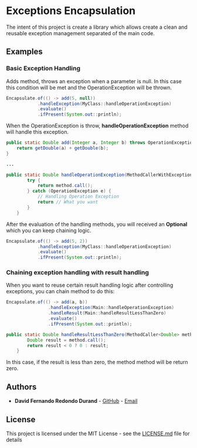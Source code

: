# Exceptions Encapsulation
The intent of this project is create a library which allows create a clean and reusable exception management separated of the main code.

## Examples

### Basic Exception Handling
Adds method, throws an exception when a parameter is null. In this case this condition will be met and the OperationException will be thrown.
```java
Encapsulate.of(() -> add(5, null))
            .handleException(MyClass::handleOperationException)
            .evaluate()
            .ifPresent(System.out::println);
```
When the OperationException is throw, **handleOperationException** method will handle this exception.
```java
public static Double add(Integer a, Integer b) throws OperationException {
    return getDouble(a) + getDouble(b);
}

...

public static Double handleOperationException(MethodCallerWithException<Double, OperationException> method) {
        try {
            return method.call();
        } catch (OperationException e) {
            // Handling Operation Exception
            return // What you want
        }
    }
```

After the evaluation of the handling methods, you will received an **Optional** which you can keep chaining logic.  
```java
Encapsulate.of(() -> add(5, 2))
            .handleException(MyClass::handleOperationException)
            .evaluate()
            .ifPresent(System.out::println);

```

### Chaining exception handling with result handling
When you want to reuse certain result handling logic after controlling exceptions, you can chain method to do this:
```java
Encapsulate.of(() -> add(a, b))
                .handleException(Main::handleOperationException)
                .handleResult(Main::handleResultLessThanZero)
                .evaluate()
                .ifPresent(System.out::println);
```
```java
public static Double handleResultLessThanZero(MethodCaller<Double> method) {
        Double result = method.call();
        return result < 0 ? 0 : result;
    }
```
In this case, if the result is less than zero, the method method will be return zero.


## Authors

* **David Fernando Redondo Durand** - [GitHub](https://github.com/davidfrd/) - [Email](mailto:davidfrd2@gmail.com)

## License

This project is licensed under the MIT License - see the [LICENSE.md](LICENSE.md) file for details